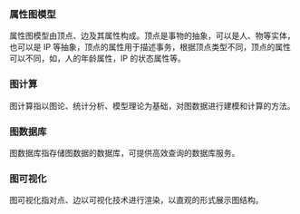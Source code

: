 ### 属性图模型
属性图模型由顶点、边及其属性构成。顶点是事物的抽象，可以是人、物等实体，也可以是 IP 等抽象，顶点的属性用于描述事务，根据顶点类型不同，顶点的属性可以不同，如，人的年龄属性，IP 的状态属性等。

### 图计算
图计算指以图论、统计分析、模型理论为基础，对图数据进行建模和计算的方法。

### 图数据库
图数据库指存储图数据的数据库，可提供高效查询的数据库服务。

### 图可视化
图可视化指对点、边以可视化技术进行渲染，以直观的形式展示图结构。
